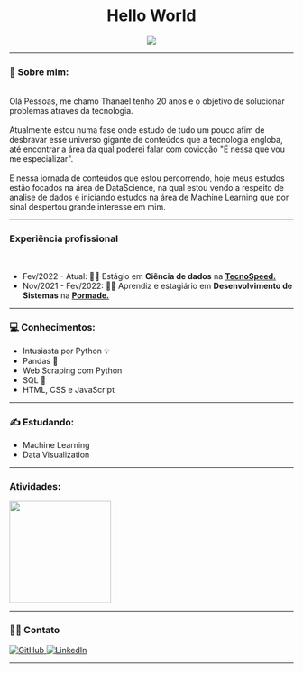 <h1 align='center'> Hello World </h1>
<p align="center"> 
 
<img src='https://i.pinimg.com/originals/d5/26/bb/d526bb65e677bee39422b683b2fffc47.jpg'>
  
---

### 🤵 Sobre mim:
<br>
Olá Pessoas, me chamo Thanael tenho 20 anos e o objetivo de solucionar problemas atraves da tecnologia.
<br><br>
Atualmente estou numa fase onde estudo de tudo um pouco afim de desbravar esse universo gigante de conteúdos que a tecnologia engloba, até encontrar a área da qual poderei falar com covicção "É nessa que vou me especializar".
<br><br>
E nessa jornada de conteúdos que estou percorrendo, hoje meus estudos estão focados na área de DataScience, na qual estou vendo a respeito de analise de dados e iniciando estudos na área de Machine Learning que por sinal despertou grande interesse em mim.

--- 
### Experiência profissional 
<br>

- Fev/2022 - Atual: :man_office_worker: Estágio em **Ciência de dados** na **[TecnoSpeed.](https://tecnospeed.com.br)**
- Nov/2021 - Fev/2022: :man_office_worker: Aprendiz e estagiário em **Desenvolvimento de Sistemas** na **[Pormade.](https://www.pormadeonline.com.br)** <br>


---
  
### :computer: Conhecimentos:
- Intusiasta por Python 💡
- Pandas :panda_face:
- Web Scraping com Python
- SQL :book:
- HTML, CSS e JavaScript

---
  
### :writing_hand: Estudando:
- Machine Learning
- Data Visualization 
  
---

<h3> Atividades: </h3>

<a href="https://github.com/zThanael">
  <img height="180em" src="https://github-readme-stats.vercel.app/api?username=zThanael&show_icons=true&theme=radical" />
</a>


---

### 🤝🏻 Contato 
<div align="left">
   <a href="https://github.com/zThanael">
    <img 
      alt="GitHub" 
      title="zThanael"
      src="https://img.shields.io/badge/github%20-%23121011.svg?&style=for-the-badge&logo=github&logoColor=white"
    />
   </a>
   <a href="https://www.linkedin.com/in/thanael/">
    <img 
      alt="LinkedIn" 
      title="Thanael Butewicz"
      src="https://img.shields.io/badge/linkedin%20-%230077B5.svg?&style=for-the-badge&logo=linkedin&logoColor=white"
    />
   </a>
</div>

---
